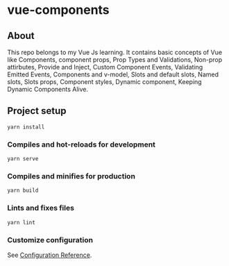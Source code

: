 # vue-components

## About
 This repo belongs to my Vue Js learning. It contains basic concepts of Vue like Components, component props, Prop Types and Validations, Non-prop attirbutes, Provide and Inject, Custom Component Events, Validating Emitted Events, Components and v-model, Slots and default slots, Named slots, Slots props, Component styles,
 Dynamic component, Keeping Dynamic Components Alive.


## Project setup
```
yarn install
```

### Compiles and hot-reloads for development
```
yarn serve
```

### Compiles and minifies for production
```
yarn build
```

### Lints and fixes files
```
yarn lint
```

### Customize configuration
See [Configuration Reference](https://cli.vuejs.org/config/).
